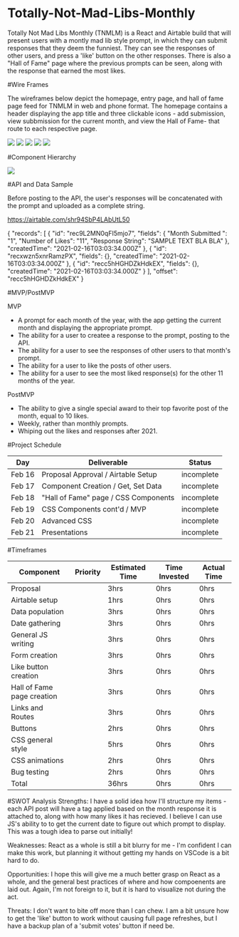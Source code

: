 # Totally-Not-Mad-Libs-Monthly

Totally Not Mad Libs Monthly (TNMLM) is a React and Airtable build that will present users with a montly mad lib style prompt, in which they can submit responses that they deem the funniest. They can see the responses of other users, and press a 'like' button on the other responses. There is also a "Hall of Fame" page where the previous prompts can be seen, along with the response that earned the most likes. 

#Wire Frames

The wireframes below depict the homepage, entry page, and hall of fame page feed for TNMLM in web and phone format. The homepage contains a header displaying the app title and three clickable icons - add submission, view subbmission for the current month, and view the Hall of Fame- that route to each respective page. 

![](https://i.ibb.co/V29sBw0/WF1.png)
![](https://i.ibb.co/F8kzVyr/WF2.png)
![](https://i.ibb.co/zVZ6VM0/WF3.png)
![](https://i.ibb.co/F75rMmW/WF4.png)
![](https://i.ibb.co/vxJ2qfg/WF5.png)

#Component Hierarchy

![](https://i.ibb.co/m6xgBny/map.png)

#API and Data Sample

Before posting to the API, the user's responses will be concatenated with the prompt and uploaded as a complete string.  

https://airtable.com/shr94SbP4LAbUtL50

{
    "records": [
        {
            "id": "rec9L2MN0qFI5mjo7",
            "fields": {
                "Month Submitted ": "1",
                "Number of Likes": "11",
                "Response String": "SAMPLE TEXT BLA BLA"
            },
            "createdTime": "2021-02-16T03:03:34.000Z"
        },
        {
            "id": "recxwzn5xnrRamzPX",
            "fields": {},
            "createdTime": "2021-02-16T03:03:34.000Z"
        },
        {
            "id": "recc5hHGHDZkHdkEX",
            "fields": {},
            "createdTime": "2021-02-16T03:03:34.000Z"
        }
    ],
    "offset": "recc5hHGHDZkHdkEX"
}


#MVP/PostMVP

MVP
- A prompt for each month of the year, with the app getting the current month and displaying the appropriate prompt.
- The ability for a user to createe a response to the prompt, posting to the API.
- The ability for a user to see the responses of other users to that month's prompt.
- The ability for a user to like the posts of other users. 
- The ability for a user to see the most liked response(s) for the other 11 months of the year. 

PostMVP 
- The ability to give a single special award to their top favorite post of the month, equal to 10 likes.
- Weekly, rather than monthly prompts.
- Whiping out the likes and responses after 2021.

#Project Schedule

Day	|Deliverable|	Status
------------ | ------------- | ------------- 
Feb 16	|Proposal Approval / Airtable Setup	|incomplete
Feb 17	|Component Creation / Get, Set Data	|incomplete
Feb 18	|"Hall of Fame" page / CSS Components	|incomplete
Feb 19	|CSS Components cont'd / MVP	|incomplete
Feb 20	|Advanced CSS	|incomplete
Feb 21	|Presentations	|incomplete


#Timeframes

Component | Priority | Estimated Time | Time Invested | Actual Time
------------ | ------------- | ------------- | ------------- | -------------
Proposal	|	|3hrs	|0hrs	|0hrs
Airtable setup	|	|	1hrs	|0hrs	|0hrs
Data population |	|	3hrs|	0hrs	|0hrs
Date gathering |	|	 3hrs|	0hrs| 0hrs
General JS writing ||	 3hrs |0hrs |0hrs
Form creation	|	|	3hrs	|0hrs	|0hrs
Like button creation ||	 3hrs	|0hrs	|0hrs
Hall of Fame page creation ||		3hrs|	0hrs	|0hrs
Links and Routes	|	|3hrs|	0hrs	|0hrs
Buttons ||	 2hrs| 0hrs|	0hrs
CSS general style |	|5hrs |	0hrs	|0hrs
CSS animations||	 2hrs| 0hrs|	0hrs
Bug testing|	 |2hrs |0hrs	|0hrs
Total	||		36hrs|	0hrs|	0hrs


#SWOT Analysis
Strengths:
I have a solid idea how I'll structure my items - each API post will have a tag applied based on the month response it is attached to, along with how many likes it has recieved. I believe I can use JS's ability to to get the current date to figure out which prompt to display. This was a tough idea to parse out initially! 

Weaknesses:
React as a whole is still a bit blurry for me - I'm confident I can make this work, but planning it without getting my hands on VSCode is a bit hard to do.

Opportunities:
I hope this will give me a much better grasp on React as a whole, and the general best practices of where and how compoenents are laid out. Again, I'm not foreign to it, but it is hard to visualize not during the act.

Threats:
I don't want to bite off more than I can chew. I am a bit unsure how to get the 'like' button to work without causing full page refreshes, but I have a backup plan of a 'submit votes' button if need be. 

